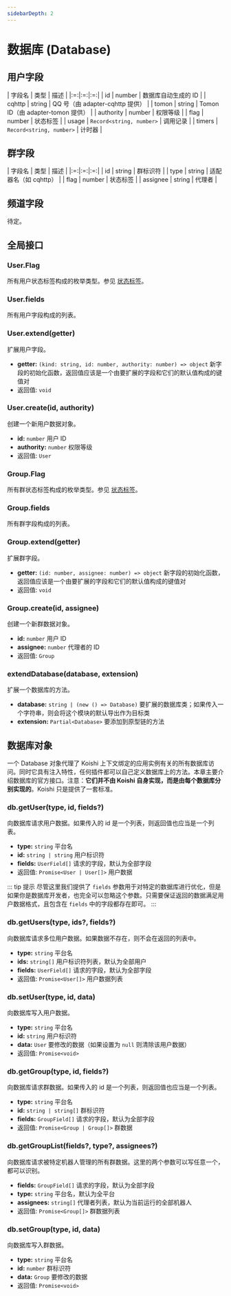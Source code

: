 ```yaml
---
sidebarDepth: 2
---
```


# 数据库 (Database)

## 用户字段

| 字段名 | 类型 | 描述 |
|:=:|:=:|:=:|
| id | number | 数据库自动生成的 ID |
| cqhttp | string | QQ 号（由 adapter-cqhttp 提供） |
| tomon | string | Tomon ID（由 adapter-tomon 提供） |
| authority | number | 权限等级 |
| flag | number | 状态标签 |
| usage | `Record<string, number>` | 调用记录 |
| timers | `Record<string, number>` | 计时器 |

## 群字段

| 字段名 | 类型 | 描述 |
|:=:|:=:|:=:|
| id | string | 群标识符 |
| type | string | 适配器名（如 cqhttp） |
| flag | number | 状态标签 |
| assignee | string | 代理者 |

## 频道字段

待定。

## 全局接口

### User.Flag

所有用户状态标签构成的枚举类型。参见 [状态标签](../guide/authorization.md#状态标签)。

### User.fields

所有用户字段构成的列表。

### User.extend(getter)

扩展用户字段。

- **getter:** `(kind: string, id: number, authority: number) => object` 新字段的初始化函数，返回值应该是一个由要扩展的字段和它们的默认值构成的键值对
- 返回值: `void`

### User.create(id, authority)

创建一个新用户数据对象。

- **id:** `number` 用户 ID
- **authority:** `number` 权限等级
- 返回值: `User`

### Group.Flag

所有群状态标签构成的枚举类型。参见 [状态标签](../guide/authorization.md#状态标签)。

### Group.fields

所有群字段构成的列表。

### Group.extend(getter)

扩展群字段。

- **getter:** `(id: number, assignee: number) => object` 新字段的初始化函数，返回值应该是一个由要扩展的字段和它们的默认值构成的键值对
- 返回值: `void`

### Group.create(id, assignee)

创建一个新群数据对象。

- **id:** `number` 用户 ID
- **assignee:** `number` 代理者的 ID
- 返回值: `Group`

### extendDatabase(database, extension)

扩展一个数据库的方法。

- **database:** `string | (new () => Database)` 要扩展的数据库类；如果传入一个字符串，则会将这个模块的默认导出作为目标类
- **extension:** `Partial<Database>` 要添加到原型链的方法

## 数据库对象

一个 Database 对象代理了 Koishi 上下文绑定的应用实例有关的所有数据库访问。同时它具有注入特性，任何插件都可以自己定义数据库上的方法。本章主要介绍数据库的官方接口。注意：**它们并不由 Koishi 自身实现，而是由每个数据库分别实现的**。Koishi 只是提供了一套标准。

### db.getUser(type, id, fields?)

向数据库请求用户数据。如果传入的 id 是一个列表，则返回值也应当是一个列表。

- **type:** `string` 平台名
- **id:** `string | string` 用户标识符
- **fields:** `UserField[]` 请求的字段，默认为全部字段
- 返回值: `Promise<User | User[]>` 用户数据

::: tip 提示
尽管这里我们提供了 `fields` 参数用于对特定的数据库进行优化，但是如果你是数据库开发者，也完全可以忽略这个参数。只需要保证返回的数据满足用户数据格式，且包含在 `fields` 中的字段都存在即可。
:::

### db.getUsers(type, ids?, fields?)

向数据库请求多位用户数据。如果数据不存在，则不会在返回的列表中。

- **type:** `string` 平台名
- **ids:** `string[]` 用户标识符列表，默认为全部用户
- **fields:** `UserField[]` 请求的字段，默认为全部字段
- 返回值: `Promise<User[]>` 用户数据列表

### db.setUser(type, id, data)

向数据库写入用户数据。

- **type:** `string` 平台名
- **id:** `string` 用户标识符
- **data:** `User` 要修改的数据（如果设置为 `null` 则清除该用户数据）
- 返回值: `Promise<void>`

### db.getGroup(type, id, fields?)

向数据库请求群数据。如果传入的 id 是一个列表，则返回值也应当是一个列表。

- **type:** `string` 平台名
- **id:** `string | string[]` 群标识符
- **fields:** `GroupField[]` 请求的字段，默认为全部字段
- 返回值: `Promise<Group | Group[]>` 群数据

### db.getGroupList(fields?, type?, assignees?)

向数据库请求被特定机器人管理的所有群数据。这里的两个参数可以写任意一个，都可以识别。

- **fields:** `GroupField[]` 请求的字段，默认为全部字段
- **type:** `string` 平台名，默认为全平台
- **assignees:** `string[]` 代理者列表，默认为当前运行的全部机器人
- 返回值: `Promise<Group[]>` 群数据列表

### db.setGroup(type, id, data)

向数据库写入群数据。

- **type:** `string` 平台名
- **id:** `number` 群标识符
- **data:** `Group` 要修改的数据
- 返回值: `Promise<void>`

